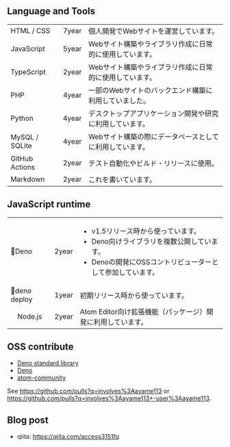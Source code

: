 
## Language and Tools

||||
|---|---|---|
|HTML / CSS|7year|個人開発でWebサイトを運営しています。|
|JavaScript|5year|Webサイト構築やライブラリ作成に日常的に使用しています。|
|TypeScript|2year|Webサイト構築やライブラリ作成に日常的に使用しています。|
|PHP|4year|一部のWebサイトのバックエンド構築に利用していました。|
|Python|4year|デスクトップアプリケーション開発や研究に利用しています。|
|MySQL / SQLite|4year|Webサイト構築の際にデータベースとしてに利用しています。|
|GitHub Actions|2year|テスト自動化やビルド・リリースに使用。|
|Markdown|2year|これを書いています。|

## JavaScript runtime


||||
|---|---|---|
|🦕Deno|2year|<ul><li>v1.5リリース時から使っています。</li><li>Deno向けライブラリを複数公開しています。</li><li>Denoの開発にOSSコントリビューターとして参加しています。</li></ul>|
|🦕deno deploy|1year|初期リリース時から使っています。|
|<img src="https://nodejs.org/static/images/favicons/favicon-32x32.png" style="width:1em;height:1em;">Node.js|2year|Atom Editor向け拡張機能（パッケージ）開発に利用しています。|



## OSS contribute

- [Deno standard library](https://github.com/denoland/deno_std)
- [Deno](https://github.com/denoland/deno)
- [atom-community](https://github.com/atom-community)

See https://github.com/pulls?q=involves%3Aayame113 or https://github.com/pulls?q=involves%3Aayame113+-user%3Aayame113.

## Blog post

- qiita: https://qiita.com/access3151fq

